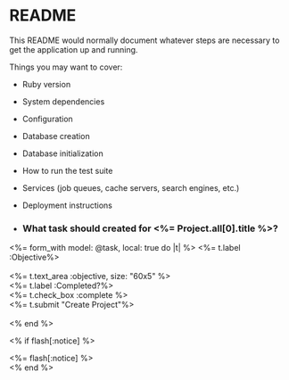 # README

This README would normally document whatever steps are necessary to get the
application up and running.

Things you may want to cover:

* Ruby version

* System dependencies

* Configuration

* Database creation

* Database initialization

* How to run the test suite

* Services (job queues, cache servers, search engines, etc.)

* Deployment instructions

* <h3>What task should created for <%= Project.all[0].title %>?</h3>

<%= form_with model: @task, local: true do |t| %>
    <%= t.label :Objective%><br>  
    <%= t.text_area :objective, size: "60x5" %> <br> 
    <%= t.label :Completed?%>  
    <%= t.check_box :complete %> <br> 
    <%= t.submit "Create Project"%>  <br>    
<% end %>

<% if flash[:notice] %>
<div class="notice"><%= flash[:notice] %></div>
<% end %>
